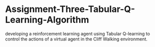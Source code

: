 # Assignment-Three-Tabular-Q-Learning-Algorithm
developing a reinforcement learning agent using Tabular Q-learning to control the actions of a virtual agent in the Cliff Walking environment.
